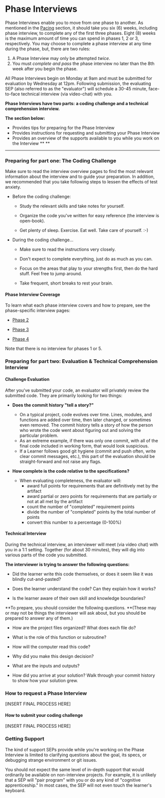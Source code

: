 # Phase Interviews

Phase Interviews enable you to move from one phase to another. As mentioned in the [Pacing](/Phases/pacing.md) section, it should take you six \(6\) weeks, including phase interview, to complete any of the first three phases. Eight \(8\) weeks is the maximum amount of time you can spend in phases 1, 2 or 3, respectively. You may choose to complete a phase interview at any time during the phase, but, there are two rules:

1. A Phase Interview may only be attempted _twice_.
2. You must _complete and pass_ the phase interview no later than the 8th week after you begin the phase.

All Phase Interviews begin on Monday at 9am and must be submitted for evaluation by Wednesday at 12pm. Following submission, the evaluating SEP \(also referred to as the "evaluator"\) will schedule a 30-45 minute, face-to-face technical interview \(via video-chat\) with you.

**Phase Interviews have two parts:** **a coding challenge and a technical comprehension interview.** 

**The section below:**

* Provides tips for preparing for the Phase Interview
* Provides instructions for requesting and submitting your Phase Interview
* Provides an overview of the supports available to you while you work on the Interview ** **

---

### Preparing for part one: The Coding Challenge

Make sure to read the interview overview pages to find the most relevant information about the interview and to guide your preparation. In addition, we recommended that you take following steps to lessen the effects of test anxiety.

* Before the coding challenge:

  * Study the relevant skills and take notes for yourself.

  * Organize the code you've written for easy reference \(the interview is open-book\).

  * Get plenty of sleep. Exercise. Eat well. Take care of yourself. :-\)

* During the coding challenge...

  * Make sure to read the instructions very closely.

  * Don't expect to complete everything, just do as much as you can.

  * Focus on the areas that play to your strengths first, then do the hard stuff. Feel free to jump around.

  * Take frequent, short breaks to rest your brain.

#### Phase Interview Coverage

To learn what each phase interview covers and how to prepare, see the phase-specific interview pages:

* [Phase 2](./Phase_2.md)

* [Phase 3](./Phase_3.md)

* [Phase 4](./Phase_4.md)

Note that there is no interview for phases 1 or 5.

### Preparing for part two: Evaluation & Technical Comprehension Interview

#### Challenge Evaluation

After you've submitted your code, an evaluator will privately review the submitted code. They are primarily looking for two things:

* **Does the commit history "tell a story?"**

  * On a typical project, code evolves over time. Lines, modules, and functions are added over time, then later changed, or sometimes even removed. The commit history tells a story of how the person who wrote the code went about figuring out and solving the particular problem. 
  * As an extreme example, if there was only one commit, with all of the final code included in working form, that would look suspicious. 
  * If a Learner follows good git hygiene \(commit and push often, write clear commit messages, etc.\), this part of the evaluation should be straight-forward and not raise any flags.

* **How complete is the code relative to the specifications?**

  * When evaluating completeness, the evaluator will:
    * award full points for requirements that are definitively met by the artifact 
    * award partial or zero points for requirements that are partially or not at all met by the artifact 
    * count the number of "completed" requirement points 
    * divide the number of "completed" points by the total number of points 
    * convert this number to a percentage \(0-100%\)

#### Technical Interview

During the technical interview, an interviewer will meet \(via video chat\) with you in a 1:1 setting. Together \(for about 30 minutes\), they will dig into various parts of the code you submitted.

**The interviewer is trying to answer the following questions:**

* Did the learner write this code themselves, or does it seem like it was blindly cut-and-pasted?

* Does the learner understand the code? Can they explain how it works?

* Is the learner aware of their own skill and knowledge boundaries?

**To prepare, you should consider the following questions. **\(These may or may not be things the interviewer will ask about, but you should be prepared to answer any of them.\)

* How are the project files organized? What does each file do?

* What is the role of this function or subroutine?

* How will the computer read this code?

* Why did you make this design decision?

* What are the inputs and outputs?

* How did you arrive at your solution? Walk through your commit history to show how your solution grew.



### How to request a Phase Interview

\[INSERT FINAL PROCESS HERE\]

#### How to submit your coding challenge

\[INSERT FINAL PROCESS HERE\]

### Getting Support

The kind of support SEPs provide while you're working on the Phase Interview is limited to clarifying questions about the goal, its specs, or debugging strange environment or git issues.

You should not expect the same level of in-depth support that would ordinarily be available on non-interview projects. For example, it is unlikely that a SEP will "pair program" with you or do any kind of "cognitive apprenticeship." In most cases, the SEP will not even touch the learner's keyboard.

### 



